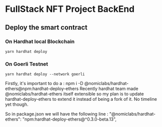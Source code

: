 # FullStack NFT Project BackEnd

## Deploy the smart contract

### On Hardhat local Blockchain
```
yarn hardhat deploy
```
### On Goerli Testnet
```
yarn hardhat deploy --network goerli
```

Firstly, it's important to do a :
npm i -D @nomiclabs/hardhat-ethers@npm:hardhat-deploy-ethers
Recently hardhat team made @nomiclabs/hardhat-ethers itself extensible so my plan is to update hardhat-deploy-ethers to extend it instead of being a fork of it. No timeline yet though.

So in package.json we will have the following line : 
"@nomiclabs/hardhat-ethers": "npm:hardhat-deploy-ethers@^0.3.0-beta.13",